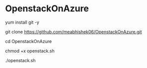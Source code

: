# OpenstackOnAzure

yum install git -y

git clone https://github.com/meabhishek06/OpenstackOnAzure.git

cd OpenstackOnAzure

chmod +x openstack.sh

./openstack.sh
